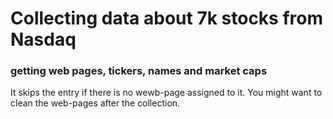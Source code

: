 # Collecting data about 7k stocks from Nasdaq
### getting web pages, tickers, names and market caps

It skips the entry if there is no wewb-page assigned to it. 
You might want to clean the web-pages after the collection.
